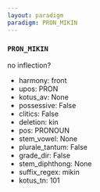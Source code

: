 ```yaml
---
layout: paradigm
paradigm: PRON_MIKIN
---
```

### ` PRON_MIKIN `

no inflection?
* harmony: front
* upos: PRON
* kotus_av: None
* possessive: False
* clitics: False
* deletion: kin
* pos: PRONOUN
* stem_vowel: None
* plurale_tantum: False
* grade_dir: False
* stem_diphthong: None
* suffix_regex: mikin
* kotus_tn: 101
